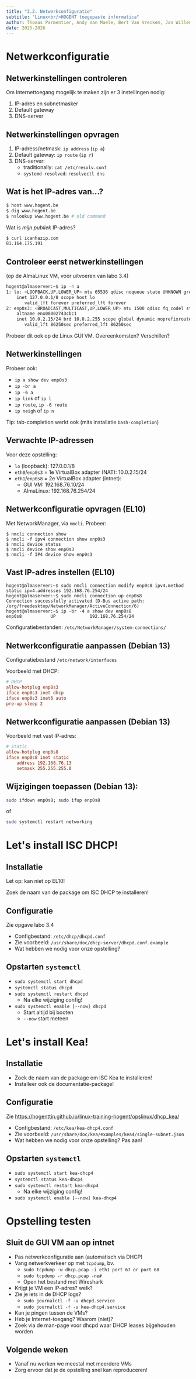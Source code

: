 ```yaml
---
title: "3.2. Netwerkconfiguratie"
subtitle: "Linux<br/>HOGENT toegepaste informatica"
author: Thomas Parmentier, Andy Van Maele, Bert Van Vreckem, Jan Willem
date: 2025-2026
---
```


# Netwerkconfiguratie

## Netwerkinstellingen controleren

Om Internettoegang mogelijk te maken zijn er 3 instellingen nodig:

1. IP-adres en subnetmasker
2. Default gateway
3. DNS-server

## Netwerkinstellingen opvragen

1. IP-adress/netmask: `ip address` (`ip a`)
2. Default gateway: `ip route` (`ip r`)
3. DNS-server:
    - traditionally: `cat /etc/resolv.conf`
    - `systemd-resolved`: `resolvectl dns`

## Wat is het IP-adres van...?

```bash
$ host www.hogent.be
$ dig www.hogent.be
$ nslookup www.hogent.be # old command
```

Wat is *mijn publiek* IP-adres?

```bash
$ curl icanhazip.com
81.164.175.191
```

## Controleer eerst netwerkinstellingen

(op de AlmaLinux VM, vóór uitvoeren van labo 3.4)

```bash
hogent@almaserver:~$ ip -4 a
1: lo: <LOOPBACK,UP,LOWER_UP> mtu 65536 qdisc noqueue state UNKNOWN group default qlen 1000
    inet 127.0.0.1/8 scope host lo
       valid_lft forever preferred_lft forever
2: enp0s3: <BROADCAST,MULTICAST,UP,LOWER_UP> mtu 1500 qdisc fq_codel state UP group default qlen 1000
    altname enx08002743cbc1
    inet 10.0.2.15/24 brd 10.0.2.255 scope global dynamic noprefixroute enp0s3
       valid_lft 86250sec preferred_lft 86250sec
```

Probeer dit ook op de Linux GUI VM. Overeenkomsten? Verschillen?

## Netwerkinstellingen

Probeer ook:

- `ip a show dev enp0s3`
- `ip -br a`
- `ip -6 a`
- `ip link` of `ip l`
- `ip route`, `ip -6 route`
- `ip neigh` of `ip n`

Tip: tab-completion werkt ook (mits installatie `bash-completion`)

## Verwachte IP-adressen

Voor deze opstelling:

- `lo` (loopback): 127.0.0.1/8
- `eth0`/`enp0s3` = 1e VirtualBox adapter (NAT): 10.0.2.15/24
- `eth1`/`enp0s8` = 2e VirtualBox adapter (intnet):
    - GUI VM: 192.168.76.10/24
    - AlmaLinux: 192.168.76.254/24

## Netwerkconfiguratie opvragen (EL10)

Met NetworkManager, via `nmcli`. Probeer:

```console
$ nmcli connection show
$ nmcli -f ipv4 connection show enp0s3
$ nmcli device status
$ nmcli device show enp0s3
$ nmcli -f IP4 device show enp0s3
```

## Vast IP-adres instellen (EL10)

```console
hogent@almaserver:~$ sudo nmcli connection modify enp0s8 ipv4.method static ipv4.addresses 192.168.76.254/24
hogent@almaserver:~$ sudo nmcli connection up enp0s8 
Connection successfully activated (D-Bus active path: /org/freedesktop/NetworkManager/ActiveConnection/6)
hogent@almaserver:~$ ip -br -4 a show dev enp0s8
enp0s8           UP             192.168.76.254/24
```

Configuratiebestanden: `/etc/NetworkManager/system-connections/`

## Netwerkconfiguratie aanpassen (Debian 13)

Configuratiebestand `/etc/network/interfaces`

Voorbeeld met DHCP:

```conf
# DHCP
allow-hotplug enp0s3
iface enp0s3 inet dhcp
iface enp0s3 inet6 auto
pre-up sleep 2
```

## Netwerkconfiguratie aanpassen (Debian 13)

Voorbeeld met vast IP-adres:

```conf
# Static
allow-hotplug enp0s8
iface enp0s8 inet static
    address 192.168.76.13
    netmask 255.255.255.0
```

## Wijzigingen toepassen (Debian 13):

```bash
sudo ifdown enp0s8; sudo ifup enp0s8
```

of

```bash
sudo systemctl restart networking
```

# Let's install ISC DHCP!

## Installatie

Let op: kan niet op EL10!

Zoek de naam van de package om ISC DHCP te installeren!

## Configuratie

Zie opgave labo 3.4

- Configbestand: `/etc/dhcp/dhcpd.conf`
- Zie voorbeeld: `/usr/share/doc/dhcp-server/dhcpd.conf.example`
- Wat hebben we nodig voor onze opstelling?

## Opstarten `systemctl`

- `sudo systemctl start dhcpd`
- `systemctl status dhcpd`
- `sudo systemctl restart dhcpd`
    - Na elke wijziging config!
- `sudo systemctl enable [--now] dhcpd`
    - Start altijd bij booten
    - `--now` start meteen

# Let's install Kea!

## Installatie

- Zoek de naam van de package om ISC Kea te installeren!
- Installeer ook de documentatie-package!

## Configuratie

Zie <https://hogenttin.github.io/linux-training-hogent/opslinux/dhcp_kea/>

- Configbestand: `/etc/kea/kea-dhcp4.conf`
- Zie voorbeeld: `/usr/share/doc/kea/examples/kea4/single-subnet.json`
- Wat hebben we nodig voor onze opstelling? Pas aan!

## Opstarten `systemctl`

- `sudo systemctl start kea-dhcp4`
- `systemctl status kea-dhcp4`
- `sudo systemctl restart kea-dhcp4`
  - Na elke wijziging config!
- `sudo systemctl enable [--now] kea-dhcp4`

# Opstelling testen

## Sluit de GUI VM aan op intnet

- Pas netwerkconfiguratie aan (automatisch via DHCP)
- Vang netwerkverkeer op met `tcpdump`, bv.
    - `sudo tcpdump -w dhcp.pcap -i eth1 port 67 or port 68`
    - `sudo tcpdump -r dhcp.pcap -ne#`
    - Open het bestand met Wireshark
- Krijgt je VM een IP-adres? welk?
- Zie je iets in de DHCP logs?
    - `sudo journalctl -f -u dhcpd.service`
    - `sudo journalctl -f -u kea-dhcp4.service`
- Kan je pingen tussen de VMs?
- Heb je Internet-toegang? Waarom (niet)?
- Zoek via de man-page voor dhcpd waar DHCP leases bijgehouden worden

## Volgende weken

- Vanaf nu werken we meestal met meerdere VMs
- Zorg ervoor dat je de opstelling snel kan reproduceren!
